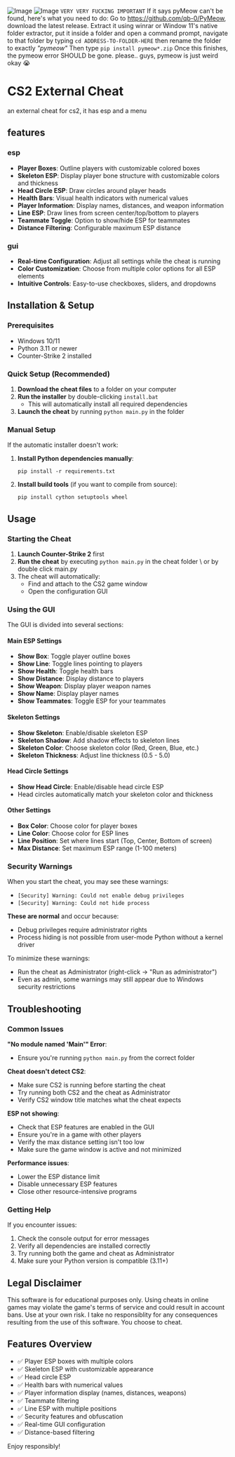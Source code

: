 ![Image](https://github.com/user-attachments/assets/9e6b2f45-d85f-43c1-9ae6-dab97cabcf2e)
![Image](https://github.com/user-attachments/assets/295f8855-80fe-4752-aa86-c82e274612cc)
`VERY VERY FUCKING IMPORTANT`
If it says pyMeow can't be found, here's what you need to do:
Go to https://github.com/qb-0/PyMeow, download the latest release. Extract it using winrar or Window 11's native folder extractor, put it inside a folder and open a command prompt, navigate to that folder by typing 
`cd ADDRESS-TO-FOLDER-HERE` then rename the folder to exactly *"pymeow"*
Then type 
`pip install pymeow*.zip`
Once this finishes, the pymeow error SHOULD be gone. please.. guys, pymeow is just weird okay :sob:
# CS2 External Cheat
an external cheat for cs2, it has esp and a menu
## features

### esp
- **Player Boxes**: Outline players with customizable colored boxes
- **Skeleton ESP**: Display player bone structure with customizable colors and thickness
- **Head Circle ESP**: Draw circles around player heads
- **Health Bars**: Visual health indicators with numerical values
- **Player Information**: Display names, distances, and weapon information
- **Line ESP**: Draw lines from screen center/top/bottom to players
- **Teammate Toggle**: Option to show/hide ESP for teammates
- **Distance Filtering**: Configurable maximum ESP distance

### gui
- **Real-time Configuration**: Adjust all settings while the cheat is running
- **Color Customization**: Choose from multiple color options for all ESP elements
- **Intuitive Controls**: Easy-to-use checkboxes, sliders, and dropdowns

## Installation & Setup

### Prerequisites
- Windows 10/11
- Python 3.11 or newer
- Counter-Strike 2 installed

### Quick Setup (Recommended)

1. **Download the cheat files** to a folder on your computer
2. **Run the installer** by double-clicking `install.bat`
   - This will automatically install all required dependencies
3. **Launch the cheat** by running `python main.py` in the folder

### Manual Setup

If the automatic installer doesn't work:

1. **Install Python dependencies manually**:
   ```
   pip install -r requirements.txt
   ```

2. **Install build tools** (if you want to compile from source):
   ```
   pip install cython setuptools wheel
   ```

## Usage

### Starting the Cheat

1. **Launch Counter-Strike 2** first
2. **Run the cheat** by executing `python main.py` in the cheat folder \ or by double click main.py
3. The cheat will automatically:
   - Find and attach to the CS2 game window
   - Open the configuration GUI

### Using the GUI

The GUI is divided into several sections:

#### Main ESP Settings
- **Show Box**: Toggle player outline boxes
- **Show Line**: Toggle lines pointing to players
- **Show Health**: Toggle health bars
- **Show Distance**: Display distance to players
- **Show Weapon**: Display player weapon names
- **Show Name**: Display player names
- **Show Teammates**: Toggle ESP for your teammates

#### Skeleton Settings
- **Show Skeleton**: Enable/disable skeleton ESP
- **Skeleton Shadow**: Add shadow effects to skeleton lines
- **Skeleton Color**: Choose skeleton color (Red, Green, Blue, etc.)
- **Skeleton Thickness**: Adjust line thickness (0.5 - 5.0)

#### Head Circle Settings
- **Show Head Circle**: Enable/disable head circle ESP
- Head circles automatically match your skeleton color and thickness

#### Other Settings
- **Box Color**: Choose color for player boxes
- **Line Color**: Choose color for ESP lines
- **Line Position**: Set where lines start (Top, Center, Bottom of screen)
- **Max Distance**: Set maximum ESP range (1-100 meters)

### Security Warnings

When you start the cheat, you may see these warnings:
- `[Security] Warning: Could not enable debug privileges`
- `[Security] Warning: Could not hide process`

**These are normal** and occur because:
- Debug privileges require administrator rights
- Process hiding is not possible from user-mode Python without a kernel driver

To minimize these warnings:
- Run the cheat as Administrator (right-click → "Run as administrator")
- Even as admin, some warnings may still appear due to Windows security restrictions

## Troubleshooting

### Common Issues

**"No module named 'Main'" Error**:
- Ensure you're running `python main.py` from the correct folder

**Cheat doesn't detect CS2**:
- Make sure CS2 is running before starting the cheat
- Try running both CS2 and the cheat as Administrator
- Verify CS2 window title matches what the cheat expects

**ESP not showing**:
- Check that ESP features are enabled in the GUI
- Ensure you're in a game with other players
- Verify the max distance setting isn't too low
- Make sure the game window is active and not minimized

**Performance issues**:
- Lower the ESP distance limit
- Disable unnecessary ESP features
- Close other resource-intensive programs

### Getting Help

If you encounter issues:
1. Check the console output for error messages
2. Verify all dependencies are installed correctly
3. Try running both the game and cheat as Administrator
4. Make sure your Python version is compatible (3.11+)

## Legal Disclaimer

This software is for educational purposes only. Using cheats in online games may violate the game's terms of service and could result in account bans. Use at your own risk. I take no responsiblity for any consequences resulting from the use of this software. You choose to cheat.

## Features Overview

- ✅ Player ESP boxes with multiple colors
- ✅ Skeleton ESP with customizable appearance
- ✅ Head circle ESP
- ✅ Health bars with numerical values
- ✅ Player information display (names, distances, weapons)
- ✅ Teammate filtering
- ✅ Line ESP with multiple positions
- ✅ Security features and obfuscation
- ✅ Real-time GUI configuration
- ✅ Distance-based filtering

Enjoy responsibly!
